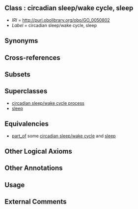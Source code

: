 
## Class : circadian sleep/wake cycle, sleep

 * *IRI* = http://purl.obolibrary.org/obo/GO_0050802
 * *Label* = circadian sleep/wake cycle, sleep

## Synonyms


## Cross-references


## Subsets


## Superclasses

 * [circadian sleep/wake cycle process](../../GO/10/GO_0022410.md)
 * [sleep](../../GO/31/GO_0030431.md)

## Equivalencies

 * [part_of](../../BFO/50/BFO_0000050.md) some [circadian sleep/wake cycle](../../GO/45/GO_0042745.md) and [sleep](../../GO/31/GO_0030431.md)

## Other Logical Axioms


## Other Annotations


## Usage


## External Comments

